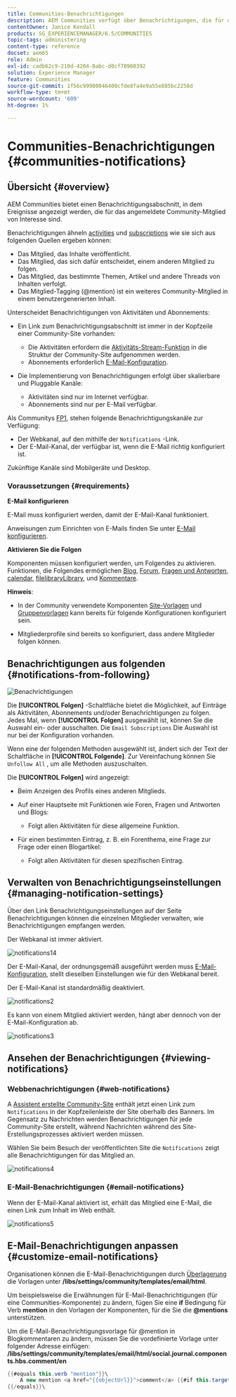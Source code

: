 ```yaml
---
title: Communities-Benachrichtigungen
description: AEM Communities verfügt über Benachrichtigungen, die für das angemeldete Community-Mitglied interessante Ereignisse anzeigen
contentOwner: Janice Kendall
products: SG_EXPERIENCEMANAGER/6.5/COMMUNITIES
topic-tags: administering
content-type: reference
docset: aem65
role: Admin
exl-id: cadb62c9-210d-4204-8abc-d0cf70960392
solution: Experience Manager
feature: Communities
source-git-commit: 1f56c99980846400cfde8fa4e9a55e885bc2258d
workflow-type: tm+mt
source-wordcount: '609'
ht-degree: 1%

---
```


# Communities-Benachrichtigungen {#communities-notifications}

## Übersicht {#overview}

AEM Communities bietet einen Benachrichtigungsabschnitt, in dem Ereignisse angezeigt werden, die für das angemeldete Community-Mitglied von Interesse sind.

Benachrichtigungen ähneln [activities](/help/communities/essentials-activities.md) und [subscriptions](/help/communities/subscriptions.md) wie sie sich aus folgenden Quellen ergeben können:

* Das Mitglied, das Inhalte veröffentlicht.
* Das Mitglied, das sich dafür entscheidet, einem anderen Mitglied zu folgen.
* Das Mitglied, das bestimmte Themen, Artikel und andere Threads von Inhalten verfolgt.
* Das Mitglied-Tagging (@mention) ist ein weiteres Community-Mitglied in einem benutzergenerierten Inhalt.

Unterscheidet Benachrichtigungen von Aktivitäten und Abonnements:

* Ein Link zum Benachrichtigungsabschnitt ist immer in der Kopfzeile einer Community-Site vorhanden:

   * Die Aktivitäten erfordern die [Aktivitäts-Stream-Funktion](/help/communities/functions.md#activity-stream-function) in die Struktur der Community-Site aufgenommen werden.
   * Abonnements erforderlich [E-Mail-Konfiguration](/help/communities/email.md).

* Die Implementierung von Benachrichtigungen erfolgt über skalierbare und Pluggable Kanäle:

   * Aktivitäten sind nur im Internet verfügbar.
   * Abonnements sind nur per E-Mail verfügbar.

Als Communitys [FP1](/help/communities/deploy-communities.md#latestfeaturepack), stehen folgende Benachrichtigungskanäle zur Verfügung:

* Der Webkanal, auf den mithilfe der `Notifications` -Link.
* Der E-Mail-Kanal, der verfügbar ist, wenn die E-Mail richtig konfiguriert ist.

Zukünftige Kanäle sind Mobilgeräte und Desktop.

### Voraussetzungen {#requirements}

**E-Mail konfigurieren**

E-Mail muss konfiguriert werden, damit der E-Mail-Kanal funktioniert.

Anweisungen zum Einrichten von E-Mails finden Sie unter [E-Mail konfigurieren](/help/communities/analytics.md).

**Aktivieren Sie die Folgen**

Komponenten müssen konfiguriert werden, um Folgendes zu aktivieren. Funktionen, die Folgendes ermöglichen [Blog](/help/communities/blog-feature.md), [Forum](/help/communities/forum.md), [Fragen und Antworten](/help/communities/working-with-qna.md), [calendar](/help/communities/calendar.md), [filelibraryLibrary](/help/communities/file-library.md), und [Kommentare](/help/communities/comments.md).

**Hinweis**:

* In der Community verwendete Komponenten [Site-Vorlagen](/help/communities/sites.md) und [Gruppenvorlagen](/help/communities/tools-groups.md) kann bereits für folgende Konfigurationen konfiguriert sein.

* Mitgliederprofile sind bereits so konfiguriert, dass andere Mitglieder folgen können.

## Benachrichtigungen aus folgenden {#notifications-from-following}

![Benachrichtigungen](assets/notifications.png)

Die **[!UICONTROL Folgen]** -Schaltfläche bietet die Möglichkeit, auf Einträge als Aktivitäten, Abonnements und/oder Benachrichtigungen zu folgen. Jedes Mal, wenn **[!UICONTROL Folgen]** ausgewählt ist, können Sie die Auswahl ein- oder ausschalten. Die `Email Subscriptions` Die Auswahl ist nur bei der Konfiguration vorhanden.

Wenn eine der folgenden Methoden ausgewählt ist, ändert sich der Text der Schaltfläche in **[!UICONTROL Folgende]**. Zur Vereinfachung können Sie `Unfollow All` , um alle Methoden auszuschalten.

Die **[!UICONTROL Folgen]** wird angezeigt:

* Beim Anzeigen des Profils eines anderen Mitglieds.
* Auf einer Hauptseite mit Funktionen wie Foren, Fragen und Antworten und Blogs:

   * Folgt allen Aktivitäten für diese allgemeine Funktion.

* Für einen bestimmten Eintrag, z. B. ein Forenthema, eine Frage zur Frage oder einen Blogartikel:

   * Folgt allen Aktivitäten für diesen spezifischen Eintrag.

## Verwalten von Benachrichtigungseinstellungen {#managing-notification-settings}

Über den Link Benachrichtigungseinstellungen auf der Seite Benachrichtigungen können die einzelnen Mitglieder verwalten, wie Benachrichtigungen empfangen werden.

Der Webkanal ist immer aktiviert.

![notifications14](assets/notifications1.png)

Der E-Mail-Kanal, der ordnungsgemäß ausgeführt werden muss [E-Mail-Konfiguration](/help/communities/email.md), stellt dieselben Einstellungen wie für den Webkanal bereit.

Der E-Mail-Kanal ist standardmäßig deaktiviert.

![notifications2](assets/notifications2.png)

Es kann von einem Mitglied aktiviert werden, hängt aber dennoch von der E-Mail-Konfiguration ab.

![notifications3](assets/notifications3.png)

## Ansehen der Benachrichtigungen {#viewing-notifications}

### Webbenachrichtigungen {#web-notifications}

A [Assistent erstellte Community-Site](/help/communities/sites-console.md) enthält jetzt einen Link zum `Notifications` in der Kopfzeilenleiste der Site oberhalb des Banners. Im Gegensatz zu Nachrichten werden Benachrichtigungen für jede Community-Site erstellt, während Nachrichten während des Site-Erstellungsprozesses aktiviert werden müssen.

Wählen Sie beim Besuch der veröffentlichten Site die `Notifications` zeigt alle Benachrichtigungen für das Mitglied an.

![notifications4](assets/notifications4.png)

### E-Mail-Benachrichtigungen {#email-notifications}

Wenn der E-Mail-Kanal aktiviert ist, erhält das Mitglied eine E-Mail, die einen Link zum Inhalt im Web enthält.

![notifications5](assets/notifications5.png)

## E-Mail-Benachrichtigungen anpassen {#customize-email-notifications}

Organisationen können die E-Mail-Benachrichtigungen durch [Überlagerung](/help/communities/client-customize.md#overlays) die Vorlagen unter **/libs/settings/community/templates/email/html**.

Um beispielsweise die Erwähnungen für E-Mail-Benachrichtigungen (für eine Communities-Komponente) zu ändern, fügen Sie eine **if** Bedingung für Verb **mention** in den Vorlagen der Komponenten, für die Sie die **@mentions** unterstützen.

Um die E-Mail-Benachrichtigungsvorlage für @mention in Blogkommentaren zu ändern, müssen Sie die vordefinierte Vorlage unter folgender Adresse einfügen: **/libs/settings/community/templates/email/html/social.journal.components.hbs.comment/en**

```java
{{#equals this.verb "mention"}}\
    A new mention <a href="{{objectUrl}}">comment</a> {{#if this.target.properties.[jcr:title]}}to the article "{{{target.displayName}}}" {{/if}}was added by {{{user.name}}} on {{dateUtil this.published format="EEE, d MMM yyyy HH:mm:ss z"}}.\n \
{{/equals}}\
```
